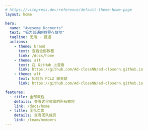 ```yaml
---
# https://vitepress.dev/reference/default-theme-home-page
layout: home

hero:
  name: "Awesome Docments"
  text: "极为普通的教程存放地"
  tagline: 无用 · 普通
  actions:
    - theme: brand
      text: 查看全部教程
      link: /docs/home
    - theme: alt
      text: 在 GitHub 上查看
      link: https://github.com/Ad-closeNN/ad-closenn.github.io
    - theme: alt
      text: 如何为 PCL2 做贡献
      link: https://github.com/Ad-closeNN/ad-closenn.github.io

features:
  - title: 全部教程
    details: 查看这里收录的所有教程
    link: /docs/home
  - title: 团队页面
    details: 查看团队成员
    link: /team/members
---
```


